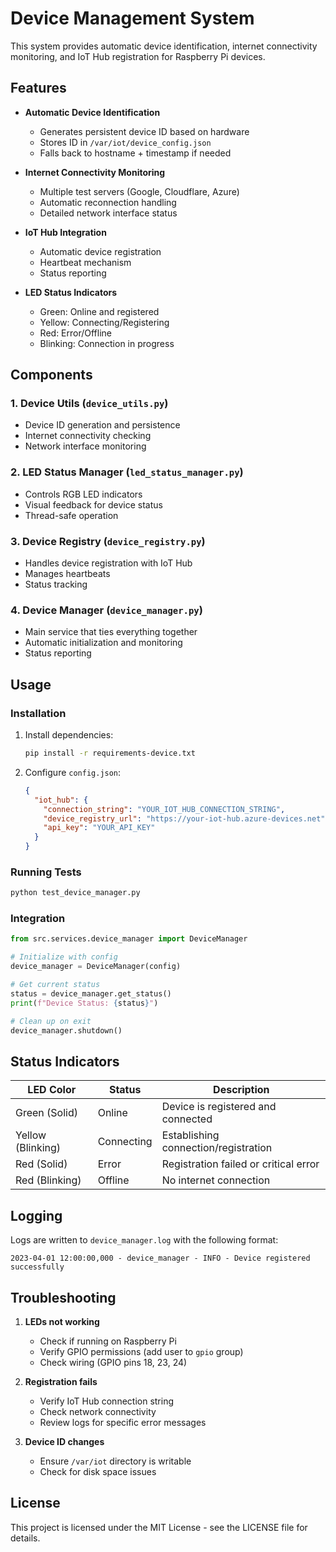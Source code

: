 # Device Management System

This system provides automatic device identification, internet connectivity monitoring, and IoT Hub registration for Raspberry Pi devices.

## Features

- **Automatic Device Identification**
  - Generates persistent device ID based on hardware
  - Stores ID in `/var/iot/device_config.json`
  - Falls back to hostname + timestamp if needed

- **Internet Connectivity Monitoring**
  - Multiple test servers (Google, Cloudflare, Azure)
  - Automatic reconnection handling
  - Detailed network interface status

- **IoT Hub Integration**
  - Automatic device registration
  - Heartbeat mechanism
  - Status reporting

- **LED Status Indicators**
  - Green: Online and registered
  - Yellow: Connecting/Registering
  - Red: Error/Offline
  - Blinking: Connection in progress

## Components

### 1. Device Utils (`device_utils.py`)
- Device ID generation and persistence
- Internet connectivity checking
- Network interface monitoring

### 2. LED Status Manager (`led_status_manager.py`)
- Controls RGB LED indicators
- Visual feedback for device status
- Thread-safe operation

### 3. Device Registry (`device_registry.py`)
- Handles device registration with IoT Hub
- Manages heartbeats
- Status tracking

### 4. Device Manager (`device_manager.py`)
- Main service that ties everything together
- Automatic initialization and monitoring
- Status reporting

## Usage

### Installation

1. Install dependencies:
   ```bash
   pip install -r requirements-device.txt
   ```

2. Configure `config.json`:
   ```json
   {
     "iot_hub": {
       "connection_string": "YOUR_IOT_HUB_CONNECTION_STRING",
       "device_registry_url": "https://your-iot-hub.azure-devices.net",
       "api_key": "YOUR_API_KEY"
     }
   }
   ```

### Running Tests

```bash
python test_device_manager.py
```

### Integration

```python
from src.services.device_manager import DeviceManager

# Initialize with config
device_manager = DeviceManager(config)

# Get current status
status = device_manager.get_status()
print(f"Device Status: {status}")

# Clean up on exit
device_manager.shutdown()
```

## Status Indicators

| LED Color | Status | Description |
|-----------|--------|-------------|
| Green (Solid) | Online | Device is registered and connected |
| Yellow (Blinking) | Connecting | Establishing connection/registration |
| Red (Solid) | Error | Registration failed or critical error |
| Red (Blinking) | Offline | No internet connection |

## Logging

Logs are written to `device_manager.log` with the following format:
```
2023-04-01 12:00:00,000 - device_manager - INFO - Device registered successfully
```

## Troubleshooting

1. **LEDs not working**
   - Check if running on Raspberry Pi
   - Verify GPIO permissions (add user to `gpio` group)
   - Check wiring (GPIO pins 18, 23, 24)

2. **Registration fails**
   - Verify IoT Hub connection string
   - Check network connectivity
   - Review logs for specific error messages

3. **Device ID changes**
   - Ensure `/var/iot` directory is writable
   - Check for disk space issues

## License

This project is licensed under the MIT License - see the LICENSE file for details.
